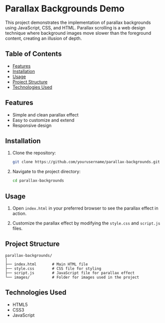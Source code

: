 # Parallax Backgrounds Demo

This project demonstrates the implementation of parallax backgrounds using JavaScript, CSS, and HTML. Parallax scrolling is a web design technique where background images move slower than the foreground content, creating an illusion of depth.

## Table of Contents
- [Features](#features)
- [Installation](#installation)
- [Usage](#usage)
- [Project Structure](#project-structure)
- [Technologies Used](#technologies-used)

## Features
- Simple and clean parallax effect
- Easy to customize and extend
- Responsive design

## Installation
1. Clone the repository:
   ```bash
   git clone https://github.com/yourusername/parallax-backgrounds.git
   ```
2. Navigate to the project directory:
   ```bash
   cd parallax-backgrounds
   ```
   
## Usage
1. Open `index.html` in your preferred browser to see the parallax effect in action.

2. Customize the parallax effect by modifying the `style.css` and `script.js` files.

## Project Structure
```
parallax-backgrounds/
│
├── index.html       # Main HTML file
├── style.css        # CSS file for styling
├── script.js        # JavaScript file for parallax effect
└── images/          # Folder for images used in the project
```

## Technologies Used
- HTML5
- CSS3
- JavaScript
